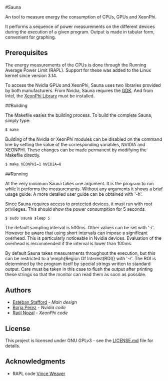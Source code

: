 #Sauna

An tool to measure energy the consumption of CPUs, GPUs and XeonPhi.

It performs a sequence of power measurements on the different devices during the execution of a given program. Output is made in tabular form, convenient for graphing. 

## Prerequisites

The energy measurements of the CPUs is done through the Running Average Power Limit (RAPL). Support for these was added to the Linux kernel since version 3.14.

To access the Nvidia GPUs and XeonPhi, Sauna uses two libraries provided by both manufacturers. From Nvidia, Sauna requires the [GDK](https://developer.nvidia.com/gpu-deployment-kit). And from Intel, the [XeonPhi Library]() must be installed.


##Building

The Makefile easies the building process. To build the complete Sauna, simply type:

```sh
$ make
```

Building of the Nvidia or XeonPhi modules can be disabled on the command line by setting the value of the corresponding variables, NVIDIA and XEONPHI. These changes can be made permanent by modifying the Makefile directly.

```sh
$ make XEONPHI=1 NVIDIA=0
```

##Running

At the very minimum Sauna takes one argument. It is the program to run while it performs the measurements. Without any arguments it shows a brief usage guide. A more detalied user guide can be obtained with '-h'.

Since Sauna requires access to protected devices, it must run with root privileges. This should show the power consumpition for 5 seconds.

```sh
$ sudo sauna sleep 5
```

The default sampling interval is 500ms. Other values can be set with '-i'. However be aware that using short intervals can impose a significant overhead. This is particularly noticeable in Nvidia devices. Evaluation of the overhead is recommended if the interval is lower than 100ms.

By default Sauna takes measurements throughout the execution, but this can be restricted to a \emph{Region Of Interest(ROI)} with '-r'. The ROI is determined by the program itself by special strings written to standard output. Care must be taken in this case to flush the output after printing these strings so that the monitor can read them as soon as possible.


## Authors

* [Esteban Stafford](http://personales.gestion.unican.es/stafforde/) - *Main design*
* [Borja Perez](https://www.atc.unican.es/members.html) - *Nvidia code*
* [Raúl Nozal](https://www.atc.unican.es/members.html) - *XeonPhi code*

## License

This project is licensed under GNU GPLv3 - see the [LICENSE.md](LICENSE.md) file for details.

## Acknowledgments

* RAPL code [Vince Weaver](http://web.eece.maine.edu/~vweaver/projects/rapl/)

